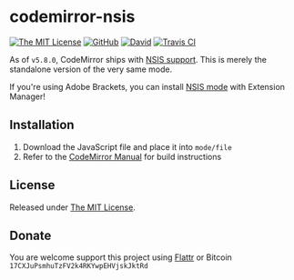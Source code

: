 # codemirror-nsis

[![The MIT License](https://img.shields.io/badge/license-MIT-orange.svg?style=flat-square)](http://opensource.org/licenses/MIT)
[![GitHub](https://img.shields.io/github/release/idleberg/codemirror-nsis.svg?style=flat-square)](https://github.com/idleberg/codemirror-nsis/releases)
[![David](https://img.shields.io/david/dev/idleberg/codemirror-nsis.svg?style=flat-square)](https://david-dm.org/idleberg/codemirror-nsis#info=devDependencies)
[![Travis CI](https://img.shields.io/travis/idleberg/codemirror-nsis.svg?style=flat-square)](https://travis-ci.org/idleberg/codemirror-nsis)

As of `v5.8.0`, CodeMirror ships with [NSIS support][2]. This is merely the standalone version of the very same mode.

If you're using Adobe Brackets, you can install [NSIS mode][3] with Extension Manager!

## Installation

1. Download the JavaScript file and place it into `mode/file`
2. Refer to the [CodeMirror Manual][3] for build instructions

## License

Released under [The MIT License][4].

## Donate

You are welcome support this project using [Flattr][5] or Bitcoin `17CXJuPsmhuTzFV2k4RKYwpEHVjskJktRd`

[1]: http://codemirror.net/
[2]: http://codemirror.net/mode/nsis/
[3]: https://github.com/idleberg/codemirror-nsis
[4]: http://codemirror.net/doc/
[5]: https://opensource.org/licenses/MIT
[6]: https://flattr.com/submit/auto?user_id=idleberg&url=https://github.com/idleberg/codemirror-nsis
